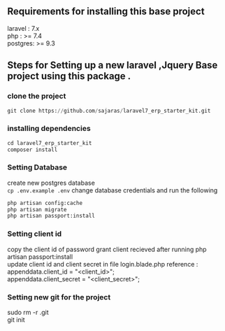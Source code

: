 ##  Requirements for installing this base project 
laravel : 7.x  <br />
php : >= 7.4   <br />
postgres: >= 9.3  <br />

## Steps for Setting up a new laravel ,Jquery Base project using this package . 

### clone the project 
```python
git clone https://github.com/sajaras/laravel7_erp_starter_kit.git
```
### installing dependencies
```python
cd laravel7_erp_starter_kit
composer install
```
### Setting Database
create new postgres database  <br />
`cp .env.example .env`
change database credentials and run the following  <br />

```python
php artisan config:cache
php artisan migrate
php artisan passport:install
```
###  Setting client id  
copy the client id of password grant client recieved after running php artisan passport:install <br />
update client id and client secret in file login.blade.php
reference :  <br />
appenddata.client_id = "<client_id>";  <br />
 appenddata.client_secret = "<client_secret>"; <br />

 ###  Setting new git  for the project 

 sudo rm -r .git <br />
git init





